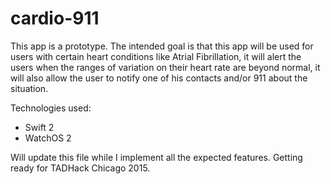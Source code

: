 # cardio-911

This app is a prototype. The intended goal is that this app will be used for users with certain heart conditions
like Atrial Fibrillation, it will alert the users when the ranges of variation on their heart rate 
are beyond normal, it will also allow the user to notify one of his contacts and/or 911 about the situation.

Technologies used:
- Swift 2
- WatchOS 2

Will update this file while I implement all the expected features.
Getting ready for TADHack Chicago 2015.
